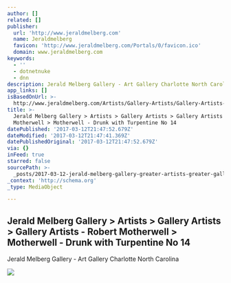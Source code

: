 ```yaml
---
author: []
related: []
publisher:
  url: 'http://www.jeraldmelberg.com'
  name: Jeraldmelberg
  favicon: 'http://www.jeraldmelberg.com/Portals/0/favicon.ico'
  domain: www.jeraldmelberg.com
keywords:
  - ''
  - dotnetnuke
  - dnn
description: Jerald Melberg Gallery - Art Gallery Charlotte North Carolina
app_links: []
isBasedOnUrl: >-
  http://www.jeraldmelberg.com/Artists/Gallery-Artists/Gallery-Artists-Robert-Motherwell/Motherwell-Drunk-with-Turpentine-No-14
title: >-
  Jerald Melberg Gallery > Artists > Gallery Artists > Gallery Artists - Robert
  Motherwell > Motherwell - Drunk with Turpentine No 14
datePublished: '2017-03-12T21:47:52.679Z'
dateModified: '2017-03-12T21:47:41.369Z'
datePublishedOriginal: '2017-03-12T21:47:52.679Z'
via: {}
inFeed: true
starred: false
sourcePath: >-
  _posts/2017-03-12-jerald-melberg-gallery-greater-artists-greater-gallery-artists-greater-gallery.md
_context: 'http://schema.org'
_type: MediaObject

---
```

<article style=""><h1>Jerald Melberg Gallery &gt; Artists &gt; Gallery Artists &gt; Gallery Artists - Robert Motherwell &gt; Motherwell - Drunk with Turpentine No 14</h1><p>Jerald Melberg Gallery - Art Gallery Charlotte North Carolina</p><img src="http://www.jeraldmelberg.com/Portals/0/Motherwell/DRUNK%20WITH%20TURPENTINE%20NO%2014%20%201979%20%2019x15%20%20W551.jpg" /></article>